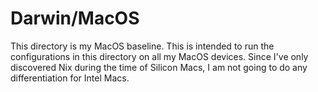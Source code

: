 # Darwin/MacOS

This directory is my MacOS baseline. This is intended to run the configurations in this directory on all my MacOS devices.
Since I've only discovered Nix during the time of Silicon Macs, I am not going to do any differentiation for Intel Macs.
